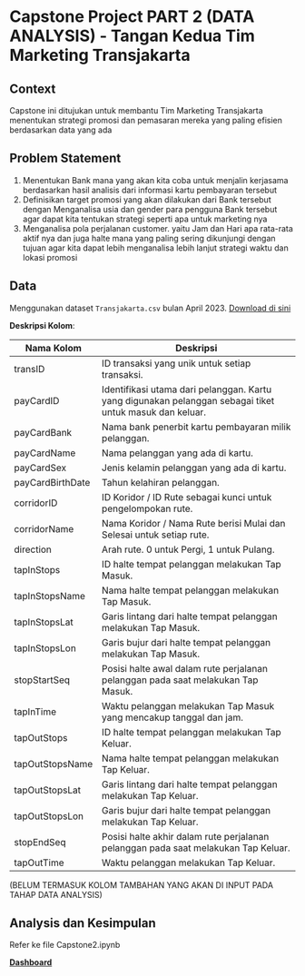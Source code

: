 # Capstone Project PART 2 (DATA ANALYSIS) - Tangan Kedua Tim Marketing Transjakarta



## Context
Capstone ini ditujukan untuk membantu Tim Marketing Transjakarta menentukan strategi promosi dan pemasaran mereka yang paling efisien berdasarkan data yang ada

## Problem Statement

1. Menentukan Bank mana yang akan kita coba untuk menjalin kerjasama berdasarkan hasil analisis dari informasi kartu pembayaran tersebut
2. Definisikan target promosi yang akan dilakukan dari Bank tersebut dengan Menganalisa usia dan gender para pengguna Bank tersebut agar dapat kita tentukan strategi seperti apa untuk marketing nya
3. Menganalisa pola perjalanan customer. yaitu Jam dan Hari apa rata-rata aktif nya dan juga halte mana yang paling sering dikunjungi dengan tujuan agar kita dapat lebih menganalisa lebih lanjut strategi waktu dan lokasi promosi

## Data
Menggunakan dataset `Transjakarta.csv` bulan April 2023. [Download di sini](https://drive.google.com/drive/folders/1S04hk5uHfHYe6J1S6fVqDunuja1Lk1Lo)

**Deskripsi Kolom**:

| Nama Kolom        | Deskripsi                                                                                         |
|-------------------|--------------------------------------------------------------------------------------------------|
| transID           | ID transaksi yang unik untuk setiap transaksi.                                                    |
| payCardID         | Identifikasi utama dari pelanggan. Kartu yang digunakan pelanggan sebagai tiket untuk masuk dan keluar. |
| payCardBank       | Nama bank penerbit kartu pembayaran milik pelanggan.                                             |
| payCardName       | Nama pelanggan yang ada di kartu.                                                                 |
| payCardSex        | Jenis kelamin pelanggan yang ada di kartu.                                                        |
| payCardBirthDate  | Tahun kelahiran pelanggan.                                                                        |
| corridorID        | ID Koridor / ID Rute sebagai kunci untuk pengelompokan rute.                                     |
| corridorName      | Nama Koridor / Nama Rute berisi Mulai dan Selesai untuk setiap rute.                              |
| direction         | Arah rute. 0 untuk Pergi, 1 untuk Pulang.                                                         |
| tapInStops        | ID halte tempat pelanggan melakukan Tap Masuk.                                                     |
| tapInStopsName    | Nama halte tempat pelanggan melakukan Tap Masuk.                                                   |
| tapInStopsLat     | Garis lintang dari halte tempat pelanggan melakukan Tap Masuk.                                    |
| tapInStopsLon     | Garis bujur dari halte tempat pelanggan melakukan Tap Masuk.                                       |
| stopStartSeq      | Posisi halte awal dalam rute perjalanan pelanggan pada saat melakukan Tap Masuk.                   |
| tapInTime         | Waktu pelanggan melakukan Tap Masuk yang mencakup tanggal dan jam.                                 |
| tapOutStops       | ID halte tempat pelanggan melakukan Tap Keluar.                                                    |
| tapOutStopsName   | Nama halte tempat pelanggan melakukan Tap Keluar.                                                  |
| tapOutStopsLat    | Garis lintang dari halte tempat pelanggan melakukan Tap Keluar.                                     |
| tapOutStopsLon    | Garis bujur dari halte tempat pelanggan melakukan Tap Keluar.                                       |
| stopEndSeq        | Posisi halte akhir dalam rute perjalanan pelanggan pada saat melakukan Tap Keluar.                 |
| tapOutTime        | Waktu pelanggan melakukan Tap Keluar.                                                              |

(BELUM TERMASUK KOLOM TAMBAHAN YANG AKAN DI INPUT PADA TAHAP DATA ANALYSIS)


## Analysis dan Kesimpulan

Refer ke file Capstone2.ipynb


[**Dashboard**](https://public.tableau.com/app/profile/)
